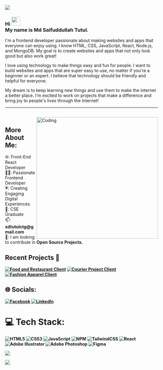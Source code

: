<!-- banner -->
<img src="https://tutulhaque.website/wp-content/uploads/2023/12/tutul-banner-2.png">

<h3>Hi <img src="https://github.com/TheDudeThatCode/TheDudeThatCode/blob/master/Assets/Hi.gif" width="29px"><br>My name is Md Saifuddullah Tutul.</h3>

<p>I'm a frontend developer passionate about making websites and apps that everyone can enjoy using. I know HTML, CSS, JavaScript, React, Node.js, and MongoDB. My goal is to create websites and apps that not only look good but also work great!</p>

<p>I love using technology to make things easy and fun for people. I want to build websites and apps that are super easy to use, no matter if you're a beginner or an expert. I believe that technology should be friendly and helpful for everyone.</p>

<p>My dream is to keep learning new things and use them to make the internet a better place. I'm excited to work on projects that make a difference and bring joy to people's lives through the Internet!</p>

<hr>
<br>
<img align="right" alt="Coding" width="400" src="https://tutulhaque.website/wp-content/uploads/2023/12/side.gif">
<!-- My Details -->
<h2>More About Me:</h2>
<p>🌐: Front-End React Developer<br>👨‍💻: Passionate Frontend Developer <br>💗: Creating Engaging Digital Experiences <br>🏫: CSE Graduate<br>📫: <b>sdtutulctg@gmail.com</b><br>👀: I am looking to contribute in <b>Open Source Projects.

<!-- Pinned Projects -->
## Recent Projects 📌

[![Food and Restaurant Client](https://github-readme-stats.vercel.app/api/pin/?username=tutulhaque&repo=food-and-restaurent-client&theme=dark)](https://github.com/tutulhaque/food-and-restaurent-client)
[![Courier Project Client](https://github-readme-stats.vercel.app/api/pin/?username=tutulhaque&repo=courier-project-client&theme=dark)](https://github.com/tutulhaque/courier-project-client)
[![Fashion Apparel Client](https://github-readme-stats.vercel.app/api/pin/?username=tutulhaque&repo=Fashion-apparel-client&theme=dark)](https://github.com/tutulhaque/Fashion-apparel-client)

<!-- My Social Handles -->

## 🌐 Socials:
[![Facebook](https://img.shields.io/badge/Facebook-%231877F2.svg?logo=Facebook&logoColor=white)](https://www.facebook.com/sdtutulctg/) [![LinkedIn](https://img.shields.io/badge/LinkedIn-%230077B5.svg?logo=linkedin&logoColor=white)](https://www.linkedin.com/in/tutul-haque)
<br>
<!-- Languages and Tools I use  -->
# 💻 Tech Stack:
![HTML5](https://img.shields.io/badge/html5-%23E34F26.svg?style=for-the-badge&logo=html5&logoColor=white) ![CSS3](https://img.shields.io/badge/css3-%231572B6.svg?style=for-the-badge&logo=css3&logoColor=white) ![JavaScript](https://img.shields.io/badge/javascript-%23323330.svg?style=for-the-badge&logo=javascript&logoColor=%23F7DF1E) ![NPM](https://img.shields.io/badge/NPM-%23000000.svg?style=for-the-badge&logo=npm&logoColor=white) ![TailwindCSS](https://img.shields.io/badge/tailwindcss-%2338B2AC.svg?style=for-the-badge&logo=tailwind-css&logoColor=white) ![React](https://img.shields.io/badge/react-%2320232a.svg?style=for-the-badge&logo=react&logoColor=%2361DAFB) ![Adobe Illustrator](https://img.shields.io/badge/adobeillustrator-%23FF9A00.svg?style=for-the-badge&logo=adobeillustrator&logoColor=white) ![Adobe Photoshop](https://img.shields.io/badge/adobephotoshop-%2331A8FF.svg?style=for-the-badge&logo=adobephotoshop&logoColor=white) 	![Figma](https://img.shields.io/badge/figma-%23F24E1E.svg?style=for-the-badge&logo=figma&logoColor=white)


[![](https://visitcount.itsvg.in/api?id=tutulhaque&icon=4&color=12)](https://visitcount.itsvg.in)
<!-- Footer -->

<img src="https://tutulhaque.me/wp-content/uploads/2023/12/Footer.jpg">
